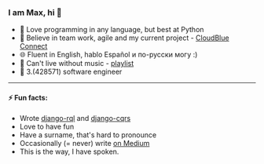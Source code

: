 ### I am Max, hi 👋

- 🐍  Love programming in any language, but best at Python
- 🤝  Believe in team work, agile and my current project - [CloudBlue Connect](https://www.cloudblue.com/connect/)
- 🌐  Fluent in English, hablo Español и по-русски могу :)
- 🎸  Can't live without music - [playlist](https://www.youtube.com/watch?v=dQw4w9WgXcQ)
- 🤪  3.(428571) software engineer

--------

#### ⚡ Fun facts:
- Wrote [django-rql](https://github.com/cloudblue/django-rql) and [django-cqrs](https://github.com/cloudblue/django-cqrs)
- Love to have fun
- Have a surname, that's hard to pronounce
- Occasionally (= never) write [on Medium](https://medium.com/@maxipavlovic)
- This is the way, I have spoken.
